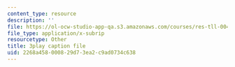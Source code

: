 ```yaml
---
content_type: resource
description: ''
file: https://ol-ocw-studio-app-qa.s3.amazonaws.com/courses/res-tll-004-stem-concept-videos-fall-2013/2268a458000829d73ea2c9ad0734c638_-IWKPe6X6Vs.srt
file_type: application/x-subrip
resourcetype: Other
title: 3play caption file
uid: 2268a458-0008-29d7-3ea2-c9ad0734c638
---
```

